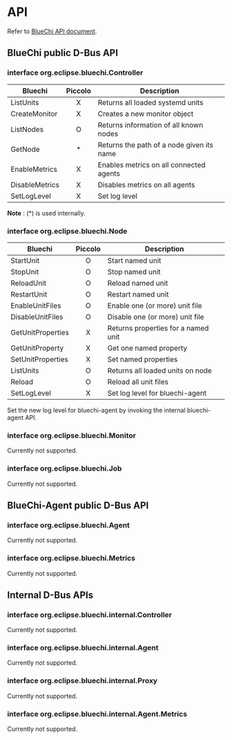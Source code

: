 <!--
SPDX-FileCopyrightText: Copyright 2024 LG Electronics Inc.

SPDX-License-Identifier: Apache-2.0
-->

# API
Refer to [BlueChi API document](https://github.com/eclipse-bluechi/bluechi/blob/main/doc/docs/api/description.md).

## BlueChi public D-Bus API

### interface org.eclipse.bluechi.Controller
| Bluechi        | Piccolo | Description                               |
| -------------- | :-----: | ----------------------------------------- |
| ListUnits      | X       | Returns all loaded systemd units          |
| CreateMonitor  | X       | Creates a new monitor object              |
| ListNodes      | O       | Returns information of all known nodes    |
| GetNode        | *       | Returns the path of a node given its name |
| EnableMetrics  | X       | Enables metrics on all connected agents   |
| DisableMetrics | X       | Disables metrics on all agents            |
| SetLogLevel    | X       | Set log level                             |

**Note** : (*) is used internally.

### interface org.eclipse.bluechi.Node
| Bluechi           | Piccolo | Description                         |
| ----------------- | :-----: | ----------------------------------- |
| StartUnit         | O       | Start named unit                    |
| StopUnit          | O       | Stop named unit                     |
| ReloadUnit        | O       | Reload named unit                   |
| RestartUnit       | O       | Restart named unit                  |
| EnableUnitFiles   | O       | Enable one (or more) unit file      |
| DisableUnitFiles  | O       | Disable one (or more) unit file     |
| GetUnitProperties | X       | Returns properties for a named unit |
| GetUnitProperty   | X       | Get one named property              |
| SetUnitProperties | X       | Set named properties                |
| ListUnits         | O       | Returns all loaded units on node    |
| Reload            | O       | Reload all unit files               |
| SetLogLevel       | X       | Set log level for bluechi-agent     |

Set the new log level for bluechi-agent by invoking the internal bluechi-agent API.

### interface org.eclipse.bluechi.Monitor
Currently not supported.
### interface org.eclipse.bluechi.Job
Currently not supported.

## BlueChi-Agent public D-Bus API
### interface org.eclipse.bluechi.Agent
Currently not supported.
### interface org.eclipse.bluechi.Metrics
Currently not supported.

## Internal D-Bus APIs
### interface org.eclipse.bluechi.internal.Controller
Currently not supported.
### interface org.eclipse.bluechi.internal.Agent
Currently not supported.
### interface org.eclipse.bluechi.internal.Proxy
Currently not supported.
### interface org.eclipse.bluechi.internal.Agent.Metrics
Currently not supported.
